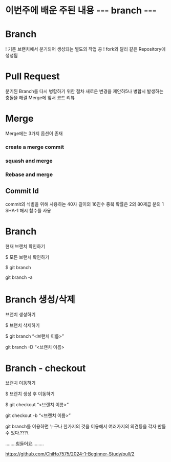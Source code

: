 
# 이번주에 배운 주된 내용 --- branch ---


# Branch
! 기존 브랜치에서 분기되어 생성되는 별도의 작업 공
! fork와 달리 같은 Repository에 생성됨


# Pull Request
분기된 Branch를 다시 병합하기 위한 절차
 새로운 변경을 제안하5나 병합시 발생하는 충돌을 해결
Merge에 앞서 코드 리뷰


# Merge
Merge에는 3가지 옵션이 존재

### create a merge commit

### squash and merge

### Rebase and merge 


## Commit Id
 commit의 식별을 위해 사용하는 40자 길이의 16진수
 중복 확률은 2의 80제곱 분의 1
 SHA-1 해시 함수를 사용




# Branch
현재 브랜치 확인하기

$
모든 브랜치 확인하기

$
git branch


git branch -a


# Branch 생성/삭제
브랜치 생성하기

$
브랜치 삭제하기

$
git branch “<브랜치 이름>”


git branch -D “<브랜치 이름>

# Branch - checkout
브랜치 이동하기

$
브랜치 생성 후 이동하기

$
git checkout “<브랜치 이름>”


git checkout -b “<브랜치 이름>”


 git branch를 이용하면 누구나 한가지의 것을 이용해서 여러가지의 의견등을 각자 만들수 있다.???\

 ........힘들어요.........


https://github.com/ChiHo7575/2024-1-Beginner-Study/pull/2